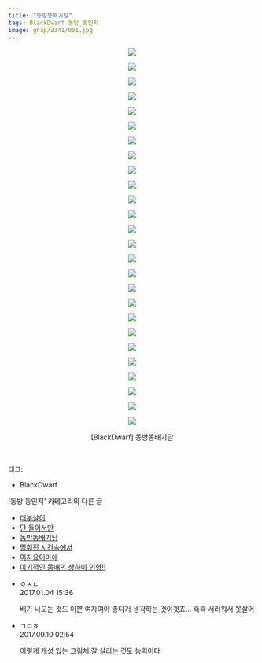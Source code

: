 ```yaml
---
title: "동방똥배기담"
tags: BlackDwarf 동방_동인지
image: ghap/2341/001.jpg
---
```

<div class="article">
<p style="text-align: center; clear: none; float: none;"><img src="{{ site.nasurl }}/ghap/2341/001.jpg"/></p>
<p style="text-align: center; clear: none; float: none;"><img src="{{ site.nasurl }}/ghap/2341/002.jpg"/></p>
<p style="text-align: center; clear: none; float: none;"><img src="{{ site.nasurl }}/ghap/2341/003.jpg"/></p>
<p style="text-align: center; clear: none; float: none;"><img src="{{ site.nasurl }}/ghap/2341/004.jpg"/></p>
<p style="text-align: center; clear: none; float: none;"><img src="{{ site.nasurl }}/ghap/2341/005.jpg"/></p>
<p style="text-align: center; clear: none; float: none;"><img src="{{ site.nasurl }}/ghap/2341/006.jpg"/></p>
<p style="text-align: center; clear: none; float: none;"><img src="{{ site.nasurl }}/ghap/2341/007.jpg"/></p>
<p style="text-align: center; clear: none; float: none;"><img src="{{ site.nasurl }}/ghap/2341/008.jpg"/></p>
<p style="text-align: center; clear: none; float: none;"><img src="{{ site.nasurl }}/ghap/2341/009.jpg"/></p>
<p style="text-align: center; clear: none; float: none;"><img src="{{ site.nasurl }}/ghap/2341/010.jpg"/></p>
<p style="text-align: center; clear: none; float: none;"><img src="{{ site.nasurl }}/ghap/2341/011.jpg"/></p>
<p style="text-align: center; clear: none; float: none;"><img src="{{ site.nasurl }}/ghap/2341/012.jpg"/></p>
<p style="text-align: center; clear: none; float: none;"><img src="{{ site.nasurl }}/ghap/2341/013.jpg"/></p>
<p style="text-align: center; clear: none; float: none;"><img src="{{ site.nasurl }}/ghap/2341/014.jpg"/></p>
<p style="text-align: center; clear: none; float: none;"><img src="{{ site.nasurl }}/ghap/2341/015.jpg"/></p>
<p style="text-align: center; clear: none; float: none;"><img src="{{ site.nasurl }}/ghap/2341/016.jpg"/></p>
<p style="text-align: center; clear: none; float: none;"><img src="{{ site.nasurl }}/ghap/2341/017.jpg"/></p>
<p style="text-align: center; clear: none; float: none;"><img src="{{ site.nasurl }}/ghap/2341/018.jpg"/></p>
<p style="text-align: center; clear: none; float: none;"><img src="{{ site.nasurl }}/ghap/2341/019.jpg"/></p>
<p style="text-align: center; clear: none; float: none;"><img src="{{ site.nasurl }}/ghap/2341/020.jpg"/></p>
<p style="text-align: center; clear: none; float: none;"><img src="{{ site.nasurl }}/ghap/2341/021.jpg"/></p>
<p style="text-align: center; clear: none; float: none;"><img src="{{ site.nasurl }}/ghap/2341/022.jpg"/></p>
<p style="text-align: center; clear: none; float: none;"><img src="{{ site.nasurl }}/ghap/2341/023.jpg"/></p>
<p style="text-align: center; clear: none; float: none;"><img src="{{ site.nasurl }}/ghap/2341/024.jpg"/></p>
<p style="text-align: center; clear: none; float: none;"><img src="{{ site.nasurl }}/ghap/2341/025.jpg"/></p>
<p style="text-align: center; clear: none; float: none;"><img src="{{ site.nasurl }}/ghap/2341/026.jpg"/></p>
<p style="text-align: center; clear: none; float: none;">[BlackDwarf] 동방똥배기담</p>
<p><br/></p>
</div><div class="tagTrail">
<p>태그: </p>
<ul>
<li>BlackDwarf</li>
</ul>
</div><div class="another">
<p>'동방 동인지' 카테고리의 다른 글</p>
<ul>
<li><a href="/2016-09-25-ghap_2344">더부살이</a></li>
<li><a href="/2016-09-25-ghap_2343">단 둘이서만</a></li>
<li><a href="/2016-09-25-ghap_2341">동방똥배기담</a></li>
<li><a href="/2016-09-25-ghap_2339">멈춰진 시간속에서</a></li>
<li><a href="/2016-09-25-ghap_2338">이자요이마에</a></li>
<li><a href="/2016-09-25-ghap_2337">이기적인 몸매의 상하이 인형!!</a></li>
</ul>
</div><div class="cb_module cb_fluid">
<div class="cb_wrt cb_profile">
<div class="comment">
<ul>
<li class="cb_thumb_off" id="comment14882975">
<div class="cb_comment_area">
<div class="cb_info_area">
<div class="cb_section">
<span class="cb_nick_name">ㅇㅅㄴ</span>
</div>
<div class="cb_section">
<span class="cb_date">2017.01.04 15:36 </span>
</div>
</div>
<div class="cb_dsc_comment">
<p class="cb_dsc">
											배가 나오는 것도 이쁜 여자여야 좋다거 생각하는 것이겟죠... 흑흑 서러워서 못살어
										</p>
</div>
</div></li>
<li class="cb_thumb_off" id="comment15079871">
<div class="cb_comment_area">
<div class="cb_info_area">
<div class="cb_section">
<span class="cb_nick_name">ㄱㅁㅎ</span>
</div>
<div class="cb_section">
<span class="cb_date">2017.09.10 02:54 </span>
</div>
</div>
<div class="cb_dsc_comment">
<p class="cb_dsc">
											이렇게 개성 있는 그림체 잘 살리는 것도 능력이다
										</p>
</div>
</div></li>
</ul>
</div>
</div><!-- commentList close -->
</div>